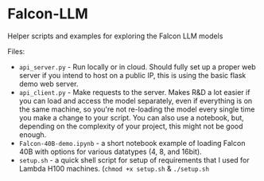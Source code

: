 # Falcon-LLM
Helper scripts and examples for exploring the Falcon LLM models

Files:
- `api_server.py` - Run locally or in cloud. Should fully set up a proper web server if you intend to host on a public IP, this is using the basic flask demo web server. 
- `api_client.py` - Make requests to the server. Makes R&D a lot easier if you can load and access the model separately, even if everything is on the same machine, so you're not re-loading the model every single time you make a change to your script. You can also use a notebook, but, depending on the complexity of your project, this might not be good enough.
- `Falcon-40B-demo.ipynb` - a short notebook example of loading Falcon 40B with options for various datatypes (4, 8, and 16bit).
- `setup.sh` - a quick shell script for setup of requirements that I used for Lambda H100 machines. (`chmod +x setup.sh` & `./setup.sh`
